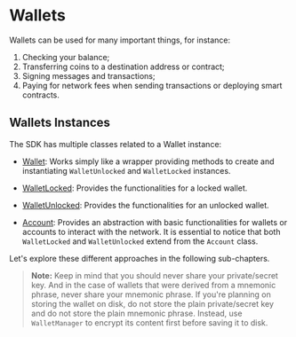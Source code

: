 # Wallets

Wallets can be used for many important things, for instance:

1. Checking your balance;
2. Transferring coins to a destination address or contract;
3. Signing messages and transactions;
4. Paying for network fees when sending transactions or deploying smart contracts.

## Wallets Instances

The SDK has multiple classes related to a Wallet instance:

- [Wallet](https://fuels-ts-docs-api.vercel.app/Account/Wallet.md): Works simply like a wrapper providing methods to create and instantiating `WalletUnlocked` and `WalletLocked` instances.

- [WalletLocked](https://fuels-ts-docs-api.vercel.app/Account/WalletLocked.md): Provides the functionalities for a locked wallet.

- [WalletUnlocked](https://fuels-ts-docs-api.vercel.app/Account/WalletUnlocked.md): Provides the functionalities for an unlocked wallet.

- [Account](https://fuels-ts-docs-api.vercel.app/Account/Account.md): Provides an abstraction with basic functionalities for wallets or accounts to interact with the network. It is essential to notice that both `WalletLocked` and `WalletUnlocked` extend from the `Account` class.

Let's explore these different approaches in the following sub-chapters.

> **Note:** Keep in mind that you should never share your private/secret key. And in the case of wallets that were derived from a mnemonic phrase, never share your mnemonic phrase. If you're planning on storing the wallet on disk, do not store the plain private/secret key and do not store the plain mnemonic phrase. Instead, use `WalletManager` to encrypt its content first before saving it to disk.
